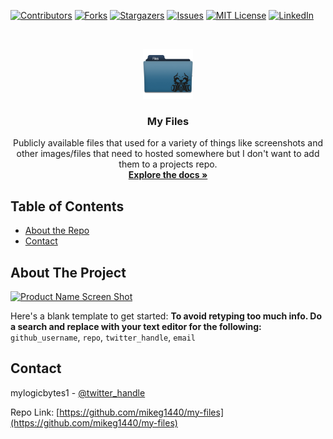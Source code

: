 <!--
*** To avoid retyping too much info. Do a search and replace for the following:
*** github_username, repo, twitter_handle, email
-->





<!-- PROJECT SHIELDS -->
<!--
*** I'm using markdown "reference style" links for readability.
*** Reference links are enclosed in brackets [ ] instead of parentheses ( ).
*** See the bottom of this document for the declaration of the reference variables
*** for contributors-url, forks-url, etc. This is an optional, concise syntax you may use.
*** https://www.markdownguide.org/basic-syntax/#reference-style-links
-->
[![Contributors][contributors-shield]][contributors-url]
[![Forks][forks-shield]][forks-url]
[![Stargazers][stars-shield]][stars-url]
[![Issues][issues-shield]][issues-url]
[![MIT License][license-shield]][license-url]
[![LinkedIn][linkedin-shield]][linkedin-url]



<!-- PROJECT LOGO -->
<br />
<p align="center">
  <a href="https://github.com/mikeg1440/repo">
    <img src="images/my-files/Logo.png" alt="Logo" width="80" height="80">
  </a>

  <h3 align="center">My Files</h3>

  <p align="center">
    Publicly available files that used for a variety of things like screenshots and other images/files that need to hosted somewhere but I don't want to add them to a projects repo.
    <br />
    <a href="https://github.com/mikeg1440/repo"><strong>Explore the docs »</strong></a>
    <br />
  </p>
</p>



<!-- TABLE OF CONTENTS -->
## Table of Contents

* [About the Repo](#about-the-project)
* [Contact](#contact)



<!-- ABOUT THE PROJECT -->
## About The Project

[![Product Name Screen Shot][product-screenshot]](https://example.com)

Here's a blank template to get started:
**To avoid retyping too much info. Do a search and replace with your text editor for the following:**
`github_username`, `repo`, `twitter_handle`, `email`

<!-- CONTACT -->
## Contact

mylogicbytes1 - [@twitter_handle](https://twitter.com/mylogicbytes1)

Repo Link: [https://github.com/mikeg1440/my-files](https://github.com/mikeg1440/my-files)



<!-- MARKDOWN LINKS & IMAGES -->
<!-- https://www.markdownguide.org/basic-syntax/#reference-style-links -->
[contributors-shield]: https://img.shields.io/github/contributors/othneildrew/Best-README-Template.svg?style=flat-square
[contributors-url]: https://github.com/mikeg1440/repo/graphs/contributors
[forks-shield]: https://img.shields.io/github/forks/othneildrew/Best-README-Template.svg?style=flat-square
[forks-url]: https://github.com/mikeg1440/repo/network/members
[stars-shield]: https://img.shields.io/github/stars/othneildrew/Best-README-Template.svg?style=flat-square
[stars-url]: https://github.com/mikeg1440/repo/stargazers
[issues-shield]: https://img.shields.io/github/issues/othneildrew/Best-README-Template.svg?style=flat-square
[issues-url]: https://github.com/mikeg1440/repo/issues
[license-shield]: https://img.shields.io/github/license/othneildrew/Best-README-Template.svg?style=flat-square
[license-url]: https://github.com/mikeg1440/repo/blob/master/LICENSE.txt
[linkedin-shield]: https://img.shields.io/badge/-LinkedIn-black.svg?style=flat-square&logo=linkedin&colorB=555
[linkedin-url]: https://linkedin.com/in/michaelgaudreau
[product-screenshot]: images/screenshot.png
